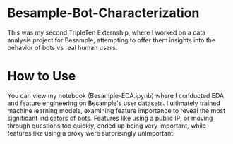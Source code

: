 # Besample-Bot-Characterization
This was my second TripleTen Externship, where I worked on a data analysis project for Besample, attempting to offer them insights into the behavior of bots vs real human users. 

# How to Use
You can view my notebook (Besample-EDA.ipynb) where I conducted EDA and feature engineering on Besample's user datasets. I ultimately trained machine learning models, examining feature importance to reveal the most significant indicators of bots. Features like using a public IP, or moving through questions too quickly, ended up being very important, while features like using a proxy were surprisingly unimportant.
